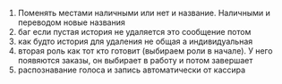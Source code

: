 1. Поменять местами наличными или нет и название. Наличными и переводом новые названия
2. баг если пустая история не удаляется это сообщение потом
3. как будто история для удаления не общая а индивидуальная
4. вторая роль как тот кто готовит (выбираем роли в начале). У него появяются заказы, он выбирает в работу и потом завершает
5. распознавание голоса и запись автоматически от кассира